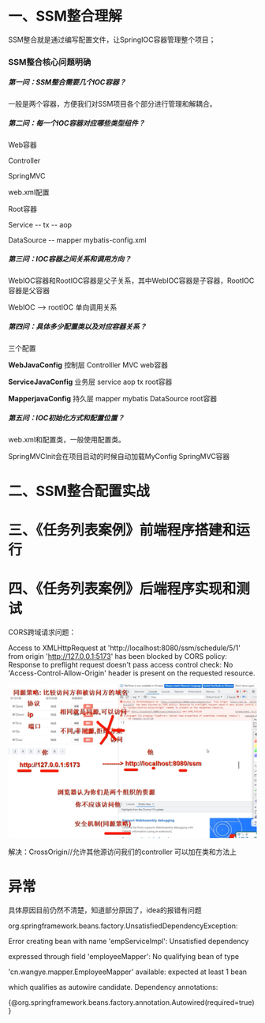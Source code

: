 # 一、SSM整合理解

SSM整合就是通过编写配置文件，让SpringIOC容器管理整个项目；

### SSM整合核心问题明确

##### 第一问：SSM整合需要几个IOC容器？

一般是两个容器，方便我们对SSM项目各个部分进行管理和解耦合。

##### 第二问：每一个IOC容器对应哪些类型组件？

Web容器

Controller

SpringMVC

web.xml配置

Root容器

Service -- tx -- aop

DataSource -- mapper mybatis-config.xml 

##### 第三问：IOC容器之间关系和调用方向？

WebIOC容器和RootIOC容器是父子关系，其中WebIOC容器是子容器，RootIOC容器是父容器

WebIOC --> rootIOC 单向调用关系

##### 第四问：具体多少配置类以及对应容器关系？

三个配置

**WebJavaConfig** 控制层 Controlller MVC web容器 

**ServiceJavaConfig** 业务层 service aop tx  root容器 

**MapperjavaConfig** 持久层 mapper mybatis DataSource  root容器 

##### 第五问：IOC初始化方式和配置位置？

web.xml和配置类，一般使用配置类。

SpringMVCInit会在项目启动的时候自动加载MyConfig SpringMVC容器

# 二、SSM整合配置实战

 

# 三、《任务列表案例》前端程序搭建和运行

 

# 四、《任务列表案例》后端程序实现和测试

CORS跨域请求问题：

Access to XMLHttpRequest at 'http://localhost:8080/ssm/schedule/5/1' from origin 'http://127.0.0.1:5173' has been blocked by CORS policy: Response to preflight request doesn't pass access control check: No 'Access-Control-Allow-Origin' header is present on the requested resource.

![img](SSM整合学习笔记image/17028076914501.png)

解决：CrossOrigin//允许其他源访问我们的controller 可以加在类和方法上

# 异常

具体原因目前仍然不清楚，知道部分原因了，idea的报错有问题

org.springframework.beans.factory.UnsatisfiedDependencyException:

Error creating bean with name 'empServiceImpl': Unsatisfied dependency

expressed through field 'employeeMapper': No qualifying bean of type

'cn.wangye.mapper.EmployeeMapper' available: expected at least 1 bean

which qualifies as autowire candidate. Dependency annotations:

{@org.springframework.beans.factory.annotation.Autowired(required=true)}